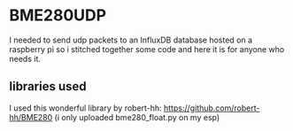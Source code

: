 # BME280UDP
I needed to send udp packets to an InfluxDB database hosted on a raspberry pi so i stitched together some code and here it is for anyone who needs it.

## libraries used
I used this wonderful library by robert-hh:
https://github.com/robert-hh/BME280
(i only uploaded bme280_float.py on my esp)
